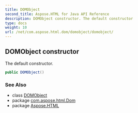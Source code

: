 ```yaml
---
title: DOMObject
second_title: Aspose.HTML for Java API Reference
description: DOMObject constructor. The default constructor
type: docs
weight: 10
url: /net/com.aspose.html.dom/domobject/domobject/
---
```

## DOMObject constructor

The default constructor.

```java
public DOMObject()
```

### See Also

* class [DOMObject](../)
* package [com.aspose.html.Dom](../../domobject/)
* package [Aspose.HTML](../../../)
